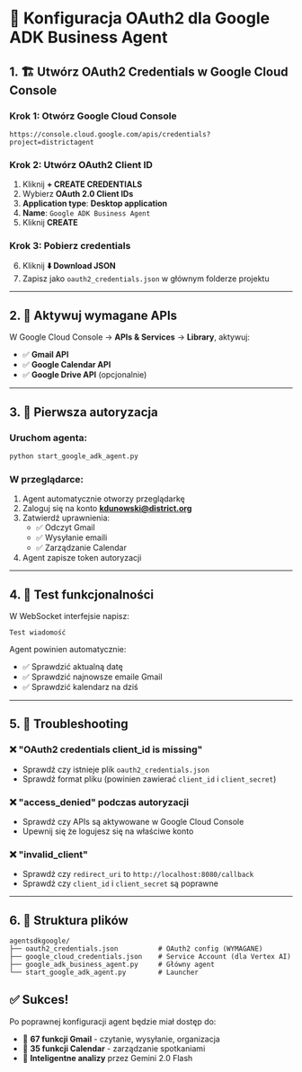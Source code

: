 # 🔐 Konfiguracja OAuth2 dla Google ADK Business Agent

## 1. 🏗️ Utwórz OAuth2 Credentials w Google Cloud Console

### Krok 1: Otwórz Google Cloud Console
```
https://console.cloud.google.com/apis/credentials?project=districtagent
```

### Krok 2: Utwórz OAuth2 Client ID
1. Kliknij **+ CREATE CREDENTIALS**
2. Wybierz **OAuth 2.0 Client IDs**
3. **Application type**: **Desktop application**
4. **Name**: `Google ADK Business Agent`
5. Kliknij **CREATE**

### Krok 3: Pobierz credentials
6. Kliknij **⬇️ Download JSON**
7. Zapisz jako `oauth2_credentials.json` w głównym folderze projektu

---

## 2. 🔧 Aktywuj wymagane APIs

W Google Cloud Console → **APIs & Services** → **Library**, aktywuj:

- ✅ **Gmail API**
- ✅ **Google Calendar API**
- ✅ **Google Drive API** (opcjonalnie)

---

## 3. 🚀 Pierwsza autoryzacja

### Uruchom agenta:
```bash
python start_google_adk_agent.py
```

### W przeglądarce:
1. Agent automatycznie otworzy przeglądarkę
2. Zaloguj się na konto **kdunowski@district.org**
3. Zatwierdź uprawnienia:
   - ✅ Odczyt Gmail
   - ✅ Wysyłanie emaili
   - ✅ Zarządzanie Calendar
4. Agent zapisze token autoryzacji

---

## 4. 🧪 Test funkcjonalności

W WebSocket interfejsie napisz:
```
Test wiadomość
```

Agent powinien automatycznie:
- ✅ Sprawdzić aktualną datę
- ✅ Sprawdzić najnowsze emaile Gmail
- ✅ Sprawdzić kalendarz na dziś

---

## 5. 🔧 Troubleshooting

### ❌ "OAuth2 credentials client_id is missing"
- Sprawdź czy istnieje plik `oauth2_credentials.json`
- Sprawdź format pliku (powinien zawierać `client_id` i `client_secret`)

### ❌ "access_denied" podczas autoryzacji
- Sprawdź czy APIs są aktywowane w Google Cloud Console
- Upewnij się że logujesz się na właściwe konto

### ❌ "invalid_client" 
- Sprawdź czy `redirect_uri` to `http://localhost:8080/callback`
- Sprawdź czy `client_id` i `client_secret` są poprawne

---

## 6. 📁 Struktura plików

```
agentsdkgoogle/
├── oauth2_credentials.json          # OAuth2 config (WYMAGANE)
├── google_cloud_credentials.json    # Service Account (dla Vertex AI)
├── google_adk_business_agent.py     # Główny agent
└── start_google_adk_agent.py        # Launcher
```

## ✅ Sukces!

Po poprawnej konfiguracji agent będzie miał dostęp do:
- 📧 **67 funkcji Gmail** - czytanie, wysyłanie, organizacja
- 📅 **35 funkcji Calendar** - zarządzanie spotkaniami
- 🧠 **Inteligentne analizy** przez Gemini 2.0 Flash 